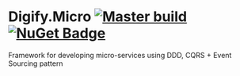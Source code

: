 # Digify.Micro [![Master build](https://github.com/digify-ge/Digify.Micro/workflows/Master%20build/badge.svg)](https://github.com/digify-ge/Digify.Micro/actions?query=workflow%3A%22Master+build%22) [![NuGet Badge](https://img.shields.io/nuget/v/Digify.Micro.svg)](https://www.nuget.org/packages/Digify.Micro)

Framework for developing micro-services using DDD, CQRS + Event Sourcing pattern
